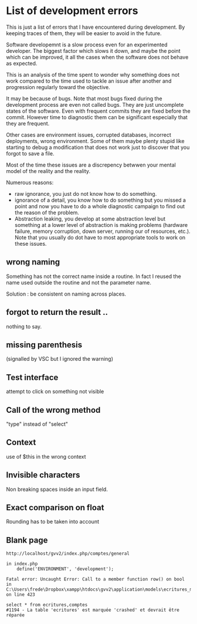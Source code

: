 # List of development errors

This is just a list of errors that I have encountered during development. By keeping traces of them, they will be easier to avoid in the future.

Software developemnt is a slow process even for an experimented developer. The biggest factor which slows it down, and maybe the point which can be improved, it all the cases when the software does not behave as expected.

This is an analysis of the time spent to wonder why something does not work compared to the time used to tackle an issue after another and progression regularly toward the objective.

It may be because of bugs. Note that most bugs fixed during the development process are even not called bugs. They are just uncomplete states of the software. Even with frequent commits they are fixed before the commit. However time to diagnostic them can be significant especially that they are frequent.

Other cases are environment issues, corrupted databases, incorrect deployments, wrong environment. Some of them maybe plenty stupid like starting to debug a modification that does not work just to discover that you forgot to save a file.

Most of the time these issues are a discrepency betwwen your mental model of the reality and the reality.

Numerous reasons:

* raw ignorance, you just do not know how to do something.
* ignorance of a detail, you know how to do something but you missed a point and now you have to do a whole diagnostic campaign to find out the reason of the problem.
* Abstraction leaking, you develop at some abstraction level but something at a lower level of abstraction is making problems (hardware failure, memory corruption, down server, running our of resources, etc.). Note that you usually do dot have to most appropriate tools to work on these issues.

## wrong naming

Something has not the correct name inside a routine. In fact I reused the name used outside the routine and not the parameter name.

Solution : be consistent on naming across places.

## forgot to return the result ..
nothing to say.
  
## missing parenthesis

(signalled by VSC but I ignored the warning)

## Test interface

attempt to click on something not visible

## Call of the wrong method
"type" instead of "select"

## Context
use of $this in the wrong context

## Invisible characters

Non breaking spaces inside an input field.

## Exact comparison on float

Rounding has to be taken into account

## Blank page 

    http://localhost/gvv2/index.php/comptes/general

    in index.php
        define('ENVIRONMENT', 'development');

    Fatal error: Uncaught Error: Call to a member function row() on bool in C:\Users\frede\Dropbox\xampp\htdocs\gvv2\application\models\ecritures_model.php on line 423

    select * from ecritures,comptes
    #1194 - La table 'ecritures' est marquée 'crashed' et devrait être réparée



